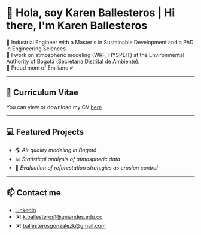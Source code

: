 # 👋 Hola, soy Karen Ballesteros | Hi there, I'm Karen Ballesteros

🌱 Industrial Engineer with a Master's in Sustainable Development and a PhD in Engineering Sciences.  
💨 I work on atmospheric modeling (WRF, HYSPLIT) at the Environmental Authority of Bogotá (Secretaría Distrital de Ambiente).  
👶 Proud mom of Emiliano 💕

---

## 📄 Curriculum Vitae
You can view or download my CV [here](enlace-a-tu-cv.pdf)

---

## 💻 Featured Projects
- 🌎 *Air quality modeling in Bogotá*
- 📊 *Statistical analysis of atmospheric data*
- 🌳 *Evaluation of reforestation strategies as erosion control*

---

## 📫 Contact me
- [LinkedIn](https://www.linkedin.com/in/tuusuario)
- ✉️ k.ballesteros1@uniandes.edu.co
- ✉️ ballesterosgonzalezk@gmail.com

